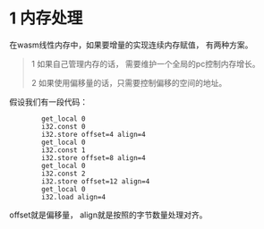 

# 1 内存处理 #

在wasm线性内存中，如果要增量的实现连续内存赋值， 有两种方案。
> 
> 1 如果自己管理内存的话， 需要维护一个全局的pc控制内存增长。
> 
> 2 如果使用偏移量的话，只需要控制偏移的空间的地址。

假设我们有一段代码：
 
    

    
    		get_local 0
    		i32.const 0
    		i32.store offset=4 align=4
    		get_local 0
    		i32.const 1
    		i32.store offset=8 align=4
    		get_local 0
    		i32.const 2
    		i32.store offset=12 align=4
    		get_local 0
    		i32.load align=4

offset就是偏移量， align就是按照的字节数量处理对齐。


